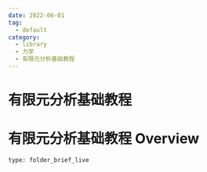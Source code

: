 ```yaml
---
date: 2022-06-01
tag:
  - default
category:
  - library
  - 力学
  - 有限元分析基础教程
---
```


# 有限元分析基础教程
# 有限元分析基础教程 Overview
 
```ccard
type: folder_brief_live
```
 
